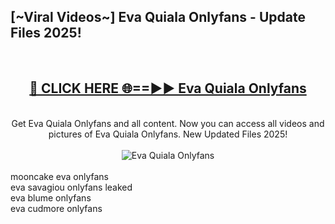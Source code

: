 <h2>[~Viral Videos~] Eva Quiala Onlyfans - Update Files 2025!</h2>
<br>
<div align="center">
<h2><a href="https://betterlinks.top/A2PfLJ" rel="nofollow">🔴 CLICK HERE 🌐==►► Eva Quiala Onlyfans</a></h2>
<br>
Get Eva Quiala Onlyfans and all content. Now you can access all videos and pictures of Eva Quiala Onlyfans. New Updated Files 2025!
<br>
<br>
<a href="https://betterlinks.top/A2PfLJ" rel="nofollow" data-target="animated-image.originalLink"><img src="https://i.ibb.co.com/WyWwxjT/player-gif2.gif" alt="Eva Quiala Onlyfans" style="max-width: 100%; display: inline-block;" data-target="animated-image.originalImage"></a>
</div>
<br>
mooncake eva onlyfans<br>
eva savagiou onlyfans leaked<br>
eva blume onlyfans<br>
eva cudmore onlyfans